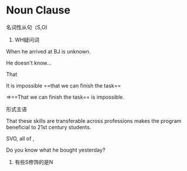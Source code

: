 # Noun Clause

 名词性从句（S,O)

1. WH疑问词

When he arrived at BJ is unknown.

He doesn't know…

That

It is impossible ==that we can finish the task==

=>==That we can finish the task== is impossible.

形式主语

That these skills are transferable across professions makes the program beneficial to 21st century students.

SVO, all of   ,

Do you know what he bought yesterday?

1. 有些S修饰的是N

 

 

 